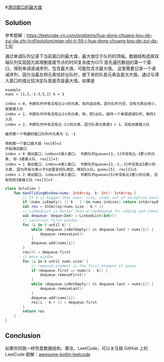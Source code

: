 #[滑动窗口的最大值][title]

## Solution
参考题解：https://leetcode-cn.com/problems/hua-dong-chuang-kou-de-zui-da-zhi-lcof/solution/mian-shi-ti-59-i-hua-dong-chuang-kou-de-zui-da-1-6/

通过单调队列记录下当前窗口的最大值，最大值位于队列的顶端。数据结构选择双端队列实现因为其增删首尾节点的时间复杂度为O(1)
首先遍历数组的第一个窗口，得到单调递减序列，包含最大值，可能包含次最大值。
这里需要记录一个递减序列，因为当最左侧元素恰好出队时，接下来的队首元素会是次大值，通过与滑入窗口的值比较决定队首是否是最大值。如果是
```
example
nums = [1,3,-1-3,5,3] k = 3

index = 0, 判断队列中有没有比1小的元素，有的话出栈，因为队列为空，没有元素比他小，就直接入队
index = 1, 判断队列中有没有比3小的元素，有，把1出队，维持一个单调递减队列，再将3入队
index = 2, 判断队列中有没有比-1小的元素，因为队首元素是3 > 1，没有则直接入队

最终第一个构建的窗口队列中元素为 3，-1

得到第一个窗口最大值 res[0]=3
开始滑动窗口
index = 0 滑出窗口，index=3滑入窗口， 判断队列queue=[3,-1]中没有比-3更小的元素, 将-3直接入队. res[1]=3
index = 1 滑出窗口，index=4滑入窗口， 判断队列queue=[3,-1,-3]中没有比5更小的元素, 因为所有元素小于5这里会将队清空，再将5入队。quee=[5]. res[2]=5
index = 2 滑出窗口，index=5滑入窗口， 判断队列queue=[5]中没有比3更小的元素, 没有则将3直接入队 res[3]=3
```


```kotlin
class Solution {
    fun maxSlidingWindow(nums: IntArray, k: Int): IntArray {
        // If k is bigger than nums' size, index out of exception would happen.
        if (nums.isEmpty() || k - 1 !in nums.indices) return intArrayOf()
        val res = IntArray(nums.size - k + 1)
        // LinkedList is better than arraydequeue for adding and removing op.
        val dequeue: Deque<Int> = LinkedList<Int>()
        // construct first window
        for (i in 0 until k) {
            while (dequeue.isNotEmpty() && dequeue.last < nums[i]) {
                dequeue.removeLast()
            }
            dequeue.add(nums[i])
        }
        res[0] = dequeue.first
        // move window
        for (i in k until nums.size) {
            // removed element is the first element of queue
            if (dequeue.first == nums[i - k]) {
                dequeue.removeFirst()
            }
            while (dequeue.isNotEmpty() && dequeue.last < nums[i]) {
                dequeue.removeLast()
            }
            dequeue.add(nums[i])
            res[i - k + 1] = dequeue.first
        }
        return res
    }
}
```
## Conclusion
如果你同我一样热爱数据结构、算法、LeetCode，可以关注我 GitHub 上的 LeetCode 题解：[awesome-kotlin-leetcode][akl]

[title]: https://leetcode-cn.com/problems/hua-dong-chuang-kou-de-zui-da-zhi-lcof/submissions/
[akl]: https://github.com/NightXlt/awesome-kotlin-leetcode
